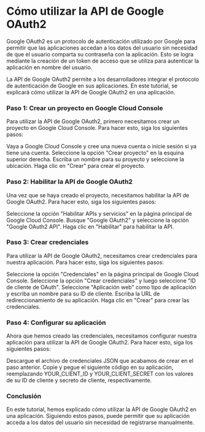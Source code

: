 # Cómo utilizar la API de Google OAuth2

Google OAuth2 es un protocolo de autenticación utilizado por Google para permitir que las aplicaciones accedan a los datos del usuario sin necesidad de que el usuario comparta su contraseña con la aplicación. Esto se logra mediante la creación de un token de acceso que se utiliza para autenticar la aplicación en nombre del usuario.

La API de Google OAuth2 permite a los desarrolladores integrar el protocolo de autenticación de Google en sus aplicaciones. En este tutorial, se explicará cómo utilizar la API de Google OAuth2 en una aplicación.

### Paso 1: Crear un proyecto en Google Cloud Console

Para utilizar la API de Google OAuth2, primero necesitamos crear un proyecto en Google Cloud Console. Para hacer esto, siga los siguientes pasos:

Vaya a Google Cloud Console y cree una nueva cuenta o inicie sesión si ya tiene una cuenta.
Seleccione la opción "Crear proyecto" en la esquina superior derecha.
Escriba un nombre para su proyecto y seleccione la ubicación.
Haga clic en "Crear" para crear el proyecto.

### Paso 2: Habilitar la API de Google OAuth2

Una vez que se haya creado el proyecto, necesitamos habilitar la API de Google OAuth2. Para hacer esto, siga los siguientes pasos:

Seleccione la opción "Habilitar APIs y servicios" en la página principal de Google Cloud Console.
Busque "Google OAuth2" y seleccione la opción "Google OAuth2 API".
Haga clic en "Habilitar" para habilitar la API.

### Paso 3: Crear credenciales

Para utilizar la API de Google OAuth2, necesitamos crear credenciales para nuestra aplicación. Para hacer esto, siga los siguientes pasos:

Seleccione la opción "Credenciales" en la página principal de Google Cloud Console.
Seleccione la opción "Crear credenciales" y luego seleccione "ID de cliente de OAuth".
Seleccione "Aplicación web" como tipo de aplicación y escriba un nombre para su ID de cliente.
Escriba la URL de redireccionamiento de su aplicación.
Haga clic en "Crear" para crear las credenciales.

### Paso 4: Configurar su aplicación

Ahora que hemos creado las credenciales, necesitamos configurar nuestra aplicación para utilizar la API de Google OAuth2. Para hacer esto, siga los siguientes pasos:

Descargue el archivo de credenciales JSON que acabamos de crear en el paso anterior.
Copie y pegue el siguiente código en su aplicación, reemplazando YOUR_CLIENT_ID y YOUR_CLIENT_SECRET con los valores de su ID de cliente y secreto de cliente, respectivamente.

### Conclusión

En este tutorial, hemos explicado cómo utilizar la API de Google OAuth2 en una aplicación. Siguiendo estos pasos, puede permitir que su aplicación acceda a los datos del usuario sin necesidad de registrarse manualmente.